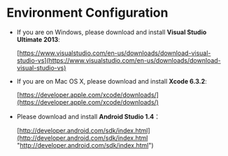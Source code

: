 # Environment Configuration

- If you are on Windows, please download and install **Visual Studio Ultimate 2013**:

     [https://www.visualstudio.com/en-us/downloads/download-visual-studio-vs](https://www.visualstudio.com/en-us/downloads/download-visual-studio-vs) 

- If you are on Mac OS X, please download and install **Xcode 6.3.2**:

    [https://developer.apple.com/xcode/downloads/](https://developer.apple.com/xcode/downloads/) 

- Please download and install **Android Studio 1.4**：

    [http://developer.android.com/sdk/index.html](http://developer.android.com/sdk/index.html "http://developer.android.com/sdk/index.html")